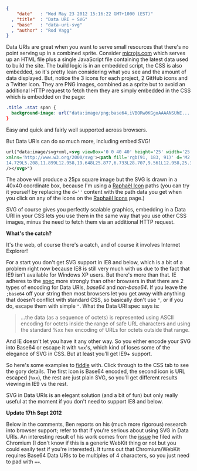 ```json
{
    "date"   : "Wed May 23 2012 15:16:22 GMT+1000 (EST)"
  , "title"  : "Data URI + SVG"
  , "base"   : "data-uri-svg"
  , "author" : "Rod Vagg"
}
```

Data URIs are great when you want to serve small resources that there's no point serving up in a combined sprite. Consider <a href="http://microjs.com">microjs.com</a> which serves up an HTML file plus a single JavaScript file containing the latest data used to build the site. The build logic is in an embedded script, the CSS is also embedded, so it's pretty lean considering what you see and the amount of data displayed. But, notice the 3 icons for each project, 2 GitHub icons and a Twitter icon. They are PNG images, combined as a sprite but to avoid an additional HTTP request to fetch them they are simply embedded in the CSS which is embedded on the page:

```css
.title .stat span {
  background-image: url("data:image/png;base64,iVBORw0KGgoAAAANSUhE...
}
```

Easy and quick and fairly well supported across browsers.

But Data URIs can do so much more, including embed SVG!

```xml
url("data:image/svg+xml,<svg viewBox='0 0 40 40' height='25' width='25'
xmlns='http://www.w3.org/2000/svg'><path fill='rgb(91, 183, 91)' d='M2.379,
14.729L5.208,11.899L12.958,19.648L25.877,6.733L28.707,9.561L12.958,25.308Z'
/></svg>")
```

The above will produce a 25px square image but the SVG is drawn in a 40x40 coordinate box, because I'm using a <a href="http://raphaeljs.com/icons/">Raphaël Icon</a> paths (you can try it yourself by replacing the <code>d=''</code> content with the path data you get when you click on any of the icons on the <a href="http://raphaeljs.com/icons/">Raphaël Icons</a> page.)

SVG of course gives you perfectly scalable graphics, embedding in a Data URI in your CSS lets you use them in the same way that you use other CSS images, minus the need to fetch them via an additional HTTP request.

<strong>What's the catch?</strong>

It's the web, of course there's a catch, and of course it involves Internet Explorer!

For a start you don't get SVG support in IE8 and below, which is a bit of a problem right now because IE8 is still very much with us due to the fact that IE9 isn't available for Windows XP users. But there's more than that. IE adheres to the <a href="http://www.ietf.org/rfc/rfc2397.txt">spec</a> more strongly than other browsers in that there are 2 types of encoding for Data URIs, <em>base64</em> and <em>non-base64</em>. If you leave the <code>;base64</code> off your string then most browsers let you get away with anything that doesn't conflict with standard CSS, so basically don't use <code>"</code>, or if you do, escape them with simple <code>\"</code>. What the Data URI spec says is:
<blockquote>...the data (as a sequence of octets) is represented using ASCII encoding for octets inside the range of safe URL characters and using the standard %xx hex encoding of URLs for octets outside that range.</blockquote>
And IE doesn't let you have it any other way. So you either encode your SVG into Base64 or escape it with <code>%xx</code>'s, which kind of loses some of the elegance of SVG in CSS. But at least you'll get IE9+ support.

So here's some examples to <a href="http://jsfiddle.net/rvagg/exULa/">fiddle</a> with. Click through to the CSS tab to see the gory details. The first icon is Base64 encoded, the second icon is URL escaped (<code>%xx</code>), the rest are just plain SVG, so you'll get different results viewing in IE9 vs the rest.

SVG in Data URIs is an elegant solution (and a bit of fun) but only really useful at the moment if you don't need to support IE8 and below.

<strong>Update 17th Sept 2012</strong>

Below in the comments, Ben reports on his (much more rigorous) research into browser support; refer to that if you're serious about using SVG in Data URIs. An interesting result of his work comes from the <a href="https://code.google.com/p/chromium/issues/detail?id=137277">issue</a> he filed with Chromium (I don't know if this is a generic WebKit thing or not but you could easily test if you're interested). It turns out that Chromium/WebKit requires Base64 Data URIs to be multiples of 4 characters, so you just need to pad with <code>==</code>.
